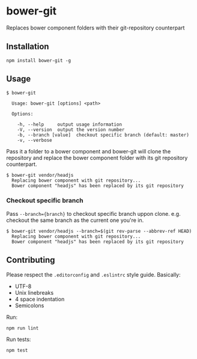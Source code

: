 # bower-git

Replaces bower component folders with their git-repository counterpart

## Installation

```
npm install bower-git -g
```

## Usage

```
$ bower-git

  Usage: bower-git [options] <path>

  Options:

    -h, --help     output usage information
    -V, --version  output the version number
    -b, --branch [value]  checkout specific branch (default: master)
    -v, --verbose
```

Pass it a folder to a bower component and bower-git will clone the repository and replace the bower component folder with its git repository counterpart.

```
$ bower-git vendor/headjs
  Replacing bower component with git repository...
  Bower component "headjs" has been replaced by its git repository
```

### Checkout specific branch

Pass `--branch={branch}` to checkout specific branch uppon clone. e.g. checkout the same branch as the current one you're in.

```
$ bower-git vendor/headjs --branch=$(git rev-parse --abbrev-ref HEAD)
  Replacing bower component with git repository...
  Bower component "headjs" has been replaced by its git repository
```

## Contributing

Please respect the `.editorconfig` and `.eslintrc` style guide. Basically:

- UTF-8
- Unix linebreaks
- 4 space indentation
- Semicolons

Run:

```
npm run lint
```

Run tests:

```
npm test
```
